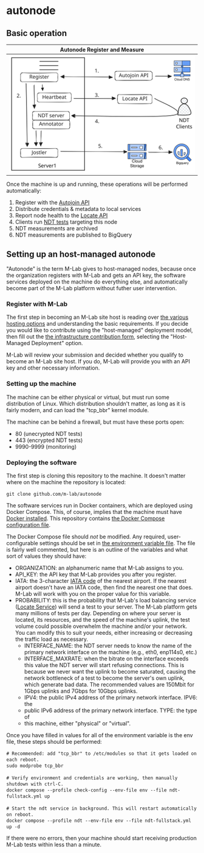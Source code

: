 # autonode

## Basic operation

| Autonode Register and Measure |
| ----------------------------- |
| ![register-and-measure](static/autonode-register-and-measure.svg) |

Once the machine is up and running, these operations will be performed automatically:

1. Register with the [Autojoin API](https://github.com/m-lab/autojoin)
2. Distribute credentials & metadata to local services
3. Report node health to the [Locate API](https://github.com/m-lab/locate)
4. Clients run [NDT tests](https://github.com/m-lab/ndt-server) targeting this node
5. NDT measurements are archived
6. NDT measurements are published to BigQuery

## Setting up an host-managed autonode

"Autonode" is the term M-Lab gives to host-managed nodes, because once the
organization registers with M-Lab and gets an API key, the software services
deployed on the machine do everything else, and automatically become part of the
M-Lab platform without futher user intervention.

### Register with M-Lab

The first step in becoming an M-Lab site host is reading over [the various
hosting
options](https://www.measurementlab.net/contribute/#host-or-sponsor-an-m-lab-measurement-site)
and understanding the basic requirements. If you decide you would like to
contribute using the "host-managed" deployment model, then fill out the [the
infrastructure contribution
form](https://docs.google.com/forms/d/e/1FAIpQLSe1wXKfQ0VIt_hZFatCwCaoOeeDpRv3JZDM_eAmIaksMuwB4g/viewform),
selecting the "Host-Managed Deployment" option.

M-Lab will review your submission and decided whether you qualify to become an
M-Lab site host. If you do, M-Lab will provide you with an API key and other
necessary information.

### Setting up the machine

The machine can be either physical or virtual, but must run some distribution of
Linux. Which distribution shouldn't matter, as long as it is fairly modern, and
can load the "tcp_bbr" kernel module.

The machine can be behind a firewall, but must have these ports open:

* 80 (unecrypted NDT tests)
* 443 (encrypted NDT tests)
* 9990-9999 (monitoring)

### Deploying the software

The first step is cloning this repository to the machine. It doesn't matter
where on the machine the repository is located:

```shell
git clone github.com/m-lab/autonode
```

The software services run in Docker containers, which are deployed using Docker
Compose. This, of course, implies that the machine must have [Docker
installed](https://docs.docker.com/engine/install/). This repository contains
[the Docker Compose configuration
file](https://github.com/m-lab/autonode/blob/main/examples/ndt-fullstack.yml).

The Docker Compose file should *not* be modified. Any required, user-configurable
settings should be set in [the environment variable
file](https://github.com/m-lab/autonode/blob/main/examples/env). The file is
fairly well commented, but here is an outline of the variables and what sort of
values they should have:

* ORGANIZATION: an alphanumeric name that M-Lab assigns to you.
* API_KEY: the API key that M-Lab provides you after you register.
* IATA: the 3-character [IATA
  code](https://www.iata.org/en/publications/directories/code-search/) of the
  nearest airport. If the nearest airport doesn't have an IATA code, then find
  the nearest one that does. M-Lab will work with you on the proper value for
  this variable.
* PROBABILITY: this is the probability that M-Lab's load balancing service
  ([Locate Service](https://github.com/m-lab/locate)) will send a test to your
  server. The M-Lab platform gets many millions of tests per day. Depending on
  where your server is located, its resources, and the speed of the machine's
  uplink, the test volume could possible overwhelm the machine and/or your
  network. You can modify this to suit your needs, either increasing or
  decreasing the traffic load as necessary.
  * INTERFACE_NAME: the NDT server needs to know the name of the primary network
  interface on the machine (e.g., eth0, enp114s0, etc.)
  * INTERFACE_MAXRATE: when the bitrate on the interface exceeds this value the
  NDT server will start refusing connections. This is because we never want the
  uplink to become saturated, causing the network bottleneck of a test to become
  the server's own uplink, which generate bad data. The recommended values are
  150Mbit for 1Gbps uplinks and 7Gbps for 10Gbps uplinks.
  * IPV4: the public IPv4 address of the primary network interface.  IPV6: the
  * public IPv6 address of the primary network interface.  TYPE: the type of
  * this machine, either "physical" or "virtual".

Once you have filled in values for all of the environment variable is the env
file, these steps should be performed:

```shell
# Recommended: add "tcp_bbr" to /etc/modules so that it gets loaded on each reboot.
sudo modprobe tcp_bbr

# Verify environment and credentials are working, then manually shutdown with ctrl-C.
docker compose --profile check-config --env-file env --file ndt-fullstack.yml up

# Start the ndt service in background. This will restart automatically on reboot.
docker compose --profile ndt --env-file env --file ndt-fullstack.yml up -d
```

If there were no errors, then your machine should start receiving production
M-Lab tests within less than a minute.
